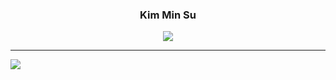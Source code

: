 <div align="center">
  
  ### Kim Min Su

  <a href="https://spiny-curve-75f.notion.site/Kim-Min-Su-7bbc4e952f6e4463a582ad24146252ef?pvs=4"><img src="https://www.google.com/url?sa=i&url=https%3A%2F%2Ficonscout.com%2Ffree-icon%2Fnotion-2296040&psig=AOvVaw2U_OfKUSlQPAAPiOQoP2ms&ust=1722319735143000&source=images&cd=vfe&opi=89978449&ved=0CBEQjRxqFwoTCNiEtZHLy4cDFQAAAAAdAAAAABAE"/></a>  
  
  ---

</div>

  <a href="https://solved.ac/minhahas"><img align="center" src="![image](https://github.com/user-attachments/assets/1515adce-9ea3-400d-83a8-b7df0e566f10)
"/></a>
